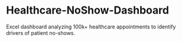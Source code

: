 # Healthcare-NoShow-Dashboard
Excel dashboard analyzing 100k+ healthcare appointments to identify drivers of patient no-shows.
